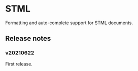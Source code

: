 # STML

Formatting and auto-complete support for STML documents.

## Release notes

### v20210622

First release.